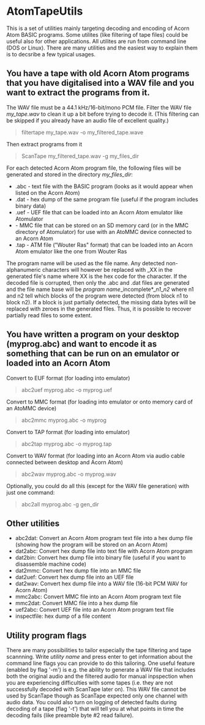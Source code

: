 # AtomTapeUtils
This is a set of utilities mainly targeting decoding and encoding of Acorn Atom BASIC programs. Some utilites (like filtering of tape files) could be useful also for other applications. All utilites are run from command line (DOS or Linux). There are many utilities and the easiest way to explain them is to decsribe a few typical usages. 

## You have a tape with old Acorn Atom programs that you have digitalised into a WAV file and you want to extract the programs from it.

The WAV file must be a 44.1 kHz/16-bit/mono PCM file. 
Filter the WAV file *my_tape.wav* to clean it up a bit before trying to decode it.
(This filtering can be skipped if you already have an audio file of excellent quality.)

> filtertape my_tape.wav -o my_filtered_tape.wave

Then extract programs from it

> ScanTape my_filtered_tape.wav -g my_files_dir

For each detected Acorn Atom program file, the following files will be generated and stored in the directory *my_files_dir*:
- <program name>.abc - text file with the BASIC program (looks as it would appear when listed on the Acorn Atom)
- <program name>.dat - hex dump of the same program file (useful if the program includes binary data)
- <program name>.uef - UEF file that can be loaded into an Acorn Atom emulator like Atomulator
- <program name> - MMC file that can be stored on an SD memory card (or in the MMC directory of Atomulator) for use with an AtoMMC device connected to an Acorn Atom
- <program name>.tap - ATM file ("Wouter Ras" format) that can be loaded into an Acorn Atom emulator like the one from Wouter Ras

The program name will be used as the file name. Any detected non-alphanumeric characters will however be replaced with \_XX in the generated file's name where XX is the hex code for the character. If the decoded file is corrupted, then only the .abc and .dat files are generated and the file name base will be *program name*\_incomplete*\_*n1*\_*n2* where n1 and n2 tell which blocks of the program were detected (from block n1 to block n2). If a block is just partially detected, the missing data bytes will be replaced with zeroes in the generated files. Thus, it is possible to recover partially read files to some extent.

## You have written a program on your desktop (myprog.abc) and want to encode it as something that can be run on an emulator or loaded into an Acorn Atom

Convert to EUF format (for loading into emulator)

> abc2uef myprog.abc -o myprog.uef

Convert to MMC format (for loading into emulator or onto memory card of an AtoMMC device)

> abc2mmc myprog.abc -o myprog

Convert to TAP format (for loading into emulator)

> abc2tap myprog.abc -o myprog.tap

Convert to WAV format (for loading into an Acorn Atom via audio cable connected between desktop and Acorn Atom)

> abc2wav myprog.abc -o myprog.wav

Optionally, you could do all this (except for the WAV file generation) with just one command:

> abc2all myprog.abc -g gen_dir

## Other utilities

- abc2dat: Convert an Acorn Atom program text file into a hex dump file (showing how the program will be stored on an Acorn Atom)
- dat2abc: Convert hex dump file into text file with Acorn Atom program
- dat2bin: Convert hex dump file into binary file (useful if you want to disassemble machine code)
- dat2mmc: Convert hex dump file into an MMC file
- dat2uef: Convert hex dump file into  an UEF file
- dat2wav: Convert hex dump file into a WAV file (16-bit PCM WAV for Acorn Atom)
- mmc2abc: Convert MMC file into an Acorn Atom program text file
- mmc2dat: Convert MMC file into a hex dump file
- uef2abc: Convert UEF file into an Acorn Atom program text file
- inspectfile: hex dump of a file content

## Utility program flags
There are many possibilities to tailor especially the tape filtering and tape scannning. Write *utility name* and press enter to get information about the command line flags you can provide to do this tailoring. One useful feature (enabled by flag '-m') is e.g. the ability to generate a WAV file that includes both the original audio and the filtered audio for manual inpspection when you are experiencing difficulties with some tapes (i.e. they are not successfully decoded with ScanTape later on). This WAV file cannot be used by ScanTape though as ScanTape expected only one channel with audio data. You could also turn on logging of detected faults during decoding of a tape (flag '-t') that will tell you at what points in time the decoding fails (like preamble byte #2 read failure).
